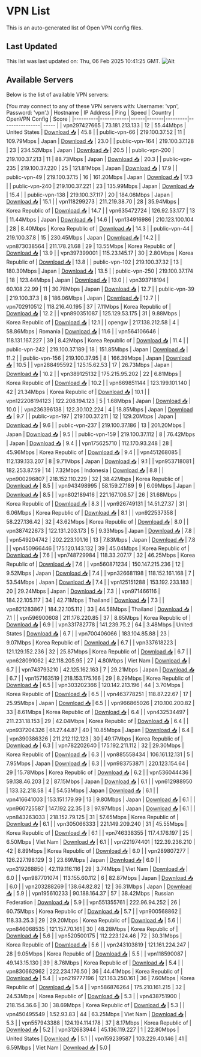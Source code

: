 # VPN List

This is an auto-generated list of Open VPN config files.

## Last Updated

This list was last updated on: Thu, 06 Feb 2025 10:41:25 GMT.
![Alt](https://repobeats.axiom.co/api/embed/186b98318ef1479477931607c1ad7d823f12451f.svg "Repobeats analytics image")

## Available Servers

Below is the list of available VPN servers:

(You may connect to any of these VPN servers with: Username: 'vpn', Password: 'vpn'.)
| Hostname | IP Address | Ping | Speed | Country | OpenVPN Config | Score |
|----------|------------|------|-------|---------|----------------| ----- |
| vpn297427665 | 73.181.213.133 | 12 | 55.44Mbps | United States | [Download 📥](./configs/server_0_US.ovpn) | 45.8 |
| public-vpn-66 | 219.100.37.52 | 11 | 109.79Mbps | Japan | [Download 📥](./configs/server_1_JP.ovpn) | 23.0 |
| public-vpn-164 | 219.100.37.128 | 23 | 234.52Mbps | Japan | [Download 📥](./configs/server_2_JP.ovpn) | 20.5 |
| public-vpn-200 | 219.100.37.213 | 11 | 88.73Mbps | Japan | [Download 📥](./configs/server_3_JP.ovpn) | 20.3 |
| public-vpn-235 | 219.100.37.220 | 25 | 121.81Mbps | Japan | [Download 📥](./configs/server_4_JP.ovpn) | 17.9 |
| public-vpn-49 | 219.100.37.15 | 16 | 161.20Mbps | Japan | [Download 📥](./configs/server_5_JP.ovpn) | 17.3 |
| public-vpn-240 | 219.100.37.221 | 23 | 135.99Mbps | Japan | [Download 📥](./configs/server_6_JP.ovpn) | 15.4 |
| public-vpn-138 | 219.100.37.117 | 20 | 184.08Mbps | Japan | [Download 📥](./configs/server_7_JP.ovpn) | 15.1 |
| vpn118299273 | 211.219.38.70 | 28 | 35.94Mbps | Korea Republic of | [Download 📥](./configs/server_8_KR.ovpn) | 14.7 |
| vpn635472724 | 126.92.53.177 | 13 | 11.44Mbps | Japan | [Download 📥](./configs/server_9_JP.ovpn) | 14.6 |
| vpn134916986 | 210.123.100.104 | 28 | 8.40Mbps | Korea Republic of | [Download 📥](./configs/server_10_KR.ovpn) | 14.3 |
| public-vpn-44 | 219.100.37.8 | 15 | 230.45Mbps | Japan | [Download 📥](./configs/server_11_JP.ovpn) | 14.2 |
| vpn873038564 | 211.178.21.68 | 29 | 13.55Mbps | Korea Republic of | [Download 📥](./configs/server_12_KR.ovpn) | 13.9 |
| vpn397399001 | 115.23.145.17 | 30 | 2.80Mbps | Korea Republic of | [Download 📥](./configs/server_13_KR.ovpn) | 13.8 |
| public-vpn-102 | 219.100.37.32 | 13 | 180.30Mbps | Japan | [Download 📥](./configs/server_14_JP.ovpn) | 13.5 |
| public-vpn-250 | 219.100.37.174 | 18 | 123.44Mbps | Japan | [Download 📥](./configs/server_15_JP.ovpn) | 13.0 |
| vpn393718194 | 60.108.22.99 | 11 | 30.78Mbps | Japan | [Download 📥](./configs/server_16_JP.ovpn) | 12.7 |
| public-vpn-39 | 219.100.37.3 | 8 | 186.06Mbps | Japan | [Download 📥](./configs/server_17_JP.ovpn) | 12.7 |
| vpn702910512 | 118.216.40.195 | 37 | 7.11Mbps | Korea Republic of | [Download 📥](./configs/server_18_KR.ovpn) | 12.2 |
| vpn890351087 | 125.129.53.175 | 31 | 9.88Mbps | Korea Republic of | [Download 📥](./configs/server_19_KR.ovpn) | 12.1 |
| opengw | 217.138.212.58 | 4 | 58.86Mbps | Romania | [Download 📥](./configs/server_20_RO.ovpn) | 11.6 |
| vpn564106646 | 118.131.167.227 | 39 | 8.42Mbps | Korea Republic of | [Download 📥](./configs/server_21_KR.ovpn) | 11.4 |
| public-vpn-242 | 219.100.37.189 | 18 | 151.85Mbps | Japan | [Download 📥](./configs/server_22_JP.ovpn) | 11.2 |
| public-vpn-156 | 219.100.37.95 | 8 | 166.39Mbps | Japan | [Download 📥](./configs/server_23_JP.ovpn) | 10.5 |
| vpn288495592 | 125.15.62.53 | 17 | 26.73Mbps | Japan | [Download 📥](./configs/server_24_JP.ovpn) | 10.2 |
| vpn389125132 | 175.215.95.202 | 22 | 6.81Mbps | Korea Republic of | [Download 📥](./configs/server_25_KR.ovpn) | 10.2 |
| vpn669851144 | 123.199.101.140 | 42 | 21.34Mbps | Korea Republic of | [Download 📥](./configs/server_26_KR.ovpn) | 10.1 |
| vpn122208194123 | 122.208.194.123 | 5 | 1.68Mbps | Japan | [Download 📥](./configs/server_27_JP.ovpn) | 10.0 |
| vpn236396138 | 122.30.102.224 | 4 | 18.85Mbps | Japan | [Download 📥](./configs/server_28_JP.ovpn) | 9.7 |
| public-vpn-197 | 219.100.37.211 | 12 | 129.20Mbps | Japan | [Download 📥](./configs/server_29_JP.ovpn) | 9.6 |
| public-vpn-237 | 219.100.37.186 | 13 | 201.20Mbps | Japan | [Download 📥](./configs/server_30_JP.ovpn) | 9.5 |
| public-vpn-159 | 219.100.37.112 | 8 | 76.42Mbps | Japan | [Download 📥](./configs/server_31_JP.ovpn) | 9.4 |
| vpn175625710 | 112.170.93.248 | 28 | 45.96Mbps | Korea Republic of | [Download 📥](./configs/server_32_KR.ovpn) | 9.4 |
| vpn451268085 | 112.139.133.207 | 8 | 9.71Mbps | Japan | [Download 📥](./configs/server_33_JP.ovpn) | 9.1 |
| vpn953718081 | 182.253.87.59 | 14 | 7.32Mbps | Indonesia | [Download 📥](./configs/server_34_ID.ovpn) | 8.8 |
| vpn900296807 | 218.152.110.229 | 32 | 38.42Mbps | Korea Republic of | [Download 📥](./configs/server_35_KR.ovpn) | 8.5 |
| vpn943498995 | 58.159.27.189 | 9 | 6.09Mbps | Japan | [Download 📥](./configs/server_36_JP.ovpn) | 8.5 |
| vpn802189416 | 221.167.106.57 | 26 | 31.68Mbps | Korea Republic of | [Download 📥](./configs/server_37_KR.ovpn) | 8.3 |
| vpn926749131 | 14.51.27.37 | 31 | 6.06Mbps | Korea Republic of | [Download 📥](./configs/server_38_KR.ovpn) | 8.1 |
| vpn922537358 | 58.227.136.42 | 32 | 43.62Mbps | Korea Republic of | [Download 📥](./configs/server_39_KR.ovpn) | 8.0 |
| vpn387422673 | 122.131.203.173 | 5 | 9.33Mbps | Japan | [Download 📥](./configs/server_40_JP.ovpn) | 7.8 |
| vpn549204742 | 202.223.101.16 | 13 | 7.83Mbps | Japan | [Download 📥](./configs/server_41_JP.ovpn) | 7.8 |
| vpn450966446 | 175.120.143.132 | 39 | 45.04Mbps | Korea Republic of | [Download 📥](./configs/server_42_KR.ovpn) | 7.6 |
| vpn748729984 | 118.33.207.17 | 32 | 46.25Mbps | Korea Republic of | [Download 📥](./configs/server_43_KR.ovpn) | 7.6 |
| vpn560871234 | 150.147.215.236 | 12 | 9.52Mbps | Japan | [Download 📥](./configs/server_44_JP.ovpn) | 7.4 |
| vpn326681198 | 118.152.161.168 | 7 | 53.54Mbps | Japan | [Download 📥](./configs/server_45_JP.ovpn) | 7.4 |
| vpn125151288 | 153.192.233.183 | 20 | 29.24Mbps | Japan | [Download 📥](./configs/server_46_JP.ovpn) | 7.3 |
| vpn971466116 | 184.22.105.117 | 34 | 42.71Mbps | Thailand | [Download 📥](./configs/server_47_TH.ovpn) | 7.3 |
| vpn821283867 | 184.22.105.112 | 33 | 44.58Mbps | Thailand | [Download 📥](./configs/server_48_TH.ovpn) | 7.1 |
| vpn596900608 | 211.176.220.85 | 37 | 8.65Mbps | Korea Republic of | [Download 📥](./configs/server_49_KR.ovpn) | 6.9 |
| vpn331782778 | 141.239.75.2 | 64 | 3.48Mbps | United States | [Download 📥](./configs/server_50_US.ovpn) | 6.7 |
| vpn700406066 | 183.104.85.88 | 23 | 9.07Mbps | Korea Republic of | [Download 📥](./configs/server_51_KR.ovpn) | 6.7 |
| vpn337618223 | 121.129.152.236 | 32 | 25.87Mbps | Korea Republic of | [Download 📥](./configs/server_52_KR.ovpn) | 6.7 |
| vpn628091062 | 42.118.205.95 | 27 | 4.80Mbps | Viet Nam | [Download 📥](./configs/server_53_VN.ovpn) | 6.7 |
| vpn743793210 | 42.125.162.163 | 7 | 29.21Mbps | Japan | [Download 📥](./configs/server_54_JP.ovpn) | 6.7 |
| vpn157163519 | 218.153.175.166 | 29 | 8.29Mbps | Korea Republic of | [Download 📥](./configs/server_55_KR.ovpn) | 6.5 |
| vpn303202366 | 120.142.213.196 | 44 | 3.70Mbps | Korea Republic of | [Download 📥](./configs/server_56_KR.ovpn) | 6.5 |
| vpn463778251 | 118.87.22.67 | 17 | 25.95Mbps | Japan | [Download 📥](./configs/server_57_JP.ovpn) | 6.5 |
| vpn966865026 | 210.100.200.82 | 33 | 8.61Mbps | Korea Republic of | [Download 📥](./configs/server_58_KR.ovpn) | 6.4 |
| vpn432534497 | 211.231.18.153 | 29 | 42.04Mbps | Korea Republic of | [Download 📥](./configs/server_59_KR.ovpn) | 6.4 |
| vpn937204326 | 61.27.44.87 | 40 | 10.85Mbps | Japan | [Download 📥](./configs/server_60_JP.ovpn) | 6.4 |
| vpn390386326 | 211.212.112.123 | 30 | 49.17Mbps | Korea Republic of | [Download 📥](./configs/server_61_KR.ovpn) | 6.3 |
| vpn782202640 | 175.192.211.112 | 32 | 29.30Mbps | Korea Republic of | [Download 📥](./configs/server_62_KR.ovpn) | 6.3 |
| vpn885558434 | 106.161.12.131 | 5 | 7.95Mbps | Japan | [Download 📥](./configs/server_63_JP.ovpn) | 6.3 |
| vpn983753871 | 220.123.154.64 | 29 | 15.78Mbps | Korea Republic of | [Download 📥](./configs/server_64_KR.ovpn) | 6.2 |
| vpn536044436 | 59.138.46.203 | 2 | 87.15Mbps | Japan | [Download 📥](./configs/server_65_JP.ovpn) | 6.1 |
| vpn612988950 | 133.32.218.58 | 4 | 54.53Mbps | Japan | [Download 📥](./configs/server_66_JP.ovpn) | 6.1 |
| vpn416641003 | 153.151.179.99 | 13 | 9.80Mbps | Japan | [Download 📥](./configs/server_67_JP.ovpn) | 6.1 |
| vpn960725587 | 147.192.22.35 | 3 | 97.97Mbps | Japan | [Download 📥](./configs/server_68_JP.ovpn) | 6.1 |
| vpn843263033 | 218.152.79.125 | 31 | 57.65Mbps | Korea Republic of | [Download 📥](./configs/server_69_KR.ovpn) | 6.1 |
| vpn305066333 | 221.149.209.240 | 31 | 45.55Mbps | Korea Republic of | [Download 📥](./configs/server_70_KR.ovpn) | 6.1 |
| vpn746338355 | 117.4.176.197 | 25 | 6.50Mbps | Viet Nam | [Download 📥](./configs/server_71_VN.ovpn) | 6.1 |
| vpn221974401 | 122.39.236.210 | 42 | 8.89Mbps | Korea Republic of | [Download 📥](./configs/server_72_KR.ovpn) | 6.0 |
| vpn289807277 | 126.227.198.129 | 3 | 23.69Mbps | Japan | [Download 📥](./configs/server_73_JP.ovpn) | 6.0 |
| vpn319268850 | 42.119.116.116 | 29 | 3.74Mbps | Viet Nam | [Download 📥](./configs/server_74_VN.ovpn) | 6.0 |
| vpn987701074 | 113.155.60.112 | 6 | 82.87Mbps | Japan | [Download 📥](./configs/server_75_JP.ovpn) | 6.0 |
| vpn203288269 | 138.64.82.82 | 12 | 36.31Mbps | Japan | [Download 📥](./configs/server_76_JP.ovpn) | 5.9 |
| vpn195610233 | 90.188.164.37 | 57 | 38.42Mbps | Russian Federation | [Download 📥](./configs/server_77_RU.ovpn) | 5.9 |
| vpn551355761 | 222.96.94.252 | 26 | 60.75Mbps | Korea Republic of | [Download 📥](./configs/server_78_KR.ovpn) | 5.7 |
| vpn900568862 | 118.33.25.3 | 29 | 29.20Mbps | Korea Republic of | [Download 📥](./configs/server_79_KR.ovpn) | 5.6 |
| vpn846068535 | 121.157.70.161 | 30 | 48.28Mbps | Korea Republic of | [Download 📥](./configs/server_80_KR.ovpn) | 5.6 |
| vpn520500175 | 112.223.124.46 | 72 | 30.31Mbps | Korea Republic of | [Download 📥](./configs/server_81_KR.ovpn) | 5.6 |
| vpn243103819 | 121.161.224.247 | 28 | 9.05Mbps | Korea Republic of | [Download 📥](./configs/server_82_KR.ovpn) | 5.5 |
| vpn118590087 | 49.143.15.130 | 39 | 8.76Mbps | Korea Republic of | [Download 📥](./configs/server_83_KR.ovpn) | 5.4 |
| vpn830662962 | 222.234.176.50 | 36 | 44.41Mbps | Korea Republic of | [Download 📥](./configs/server_84_KR.ovpn) | 5.4 |
| vpn219777196 | 121.163.250.161 | 36 | 7.60Mbps | Korea Republic of | [Download 📥](./configs/server_85_KR.ovpn) | 5.4 |
| vpn586876264 | 175.210.161.215 | 32 | 24.53Mbps | Korea Republic of | [Download 📥](./configs/server_86_KR.ovpn) | 5.3 |
| vpn438751900 | 218.154.36.6 | 30 | 38.69Mbps | Korea Republic of | [Download 📥](./configs/server_87_KR.ovpn) | 5.3 |
| vpn450495549 | 1.52.93.83 | 44 | 63.25Mbps | Viet Nam | [Download 📥](./configs/server_88_VN.ovpn) | 5.3 |
| vpn557943388 | 124.194.114.178 | 37 | 8.17Mbps | Korea Republic of | [Download 📥](./configs/server_89_KR.ovpn) | 5.2 |
| vpn312683944 | 45.136.119.227 | 1 | 22.80Mbps | United States | [Download 📥](./configs/server_90_US.ovpn) | 5.1 |
| vpn159239587 | 103.229.40.146 | 41 | 6.59Mbps | Viet Nam | [Download 📥](./configs/server_91_VN.ovpn) | 5.0 |
